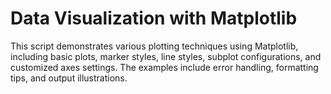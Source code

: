 # Data Visualization with Matplotlib
This script demonstrates various plotting techniques using Matplotlib, including basic plots, marker styles, line styles, subplot configurations, and customized axes settings. The examples include error handling, formatting tips, and output illustrations.
